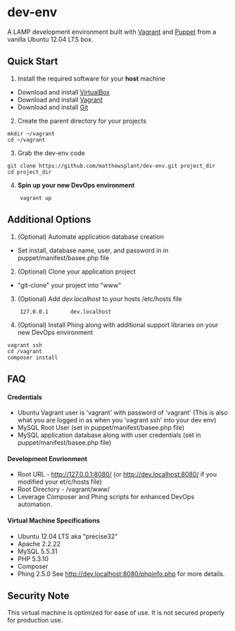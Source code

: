 dev-env
=======

A LAMP development environment built with [Vagrant](http://www.vagrantup.com/) and [Puppet](http://puppetlabs.com/) from a vanilla Ubuntu 12.04 LTS box.

## Quick Start

1. Install the required software for your **host** machine
 * Download and install [VirtualBox](https://www.virtualbox.org/wiki/Downloads)
 * Download and install [Vagrant](http://downloads.vagrantup.com/)
 * Download and install [Git](http://git-scm.com/downloads)

2. Create the parent directory for your projects
```
mkdir ~/vagrant
cd ~/vagrant
```

3. Grab the dev-env code
```
git clone https://github.com/matthewsplant/dev-env.git project_dir
cd project_dir
```

4. **Spin up your new DevOps environment**
```
    vagrant up
```

## Additional Options

1. (Optional) Automate application database creation
 * Set install, database name, user, and password in in puppet/manifest/basee.php file
 
2. (Optional) Clone your application project
 * "git-clone" your project into "www"

3. (Optional) Add *dev.localhost* to your hosts /etc/hosts file
```
    127.0.0.1       dev.localhost
```
4. (Optional) Install Phing along with additional support libraries on your new DevOps environment
```
vagrant ssh
cd /vagrant
composer install
```

## FAQ
#### Credentials
 * Ubuntu Vagrant user is 'vagrant' with password of 'vagrant' (This is also what you are logged in as when you 'vagrant ssh' into your dev env)
 * MySQL Root User (set in puppet/manifest/basee.php file)
 * MySQL application database along with user credentials (set in puppet/manifest/basee.php file)

#### Development Envrionment
 * Root URL - http://127.0.0.1:8080/ (or http://dev.localhost:8080/ if you modified your et/c/hosts file)
 * Root Directory - /vagrant/www/
 * Leverage Composer and Phing scripts for enhanced DevOps automation.

#### Virtual Machine Specifications
 * Ubuntu 12.04 LTS aka "precise32"
 * Apache 2.2.22
 * MySQL 5.5.31
 * PHP 5.3.10
 * Composer
 * Phing 2.5.0 
See http://dev.localhost:8080/phpinfo.php for more details.

## Security Note
This virtual machine is optimized for ease of use.  It is not secured properly for production use.
